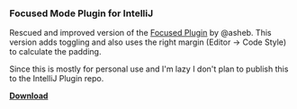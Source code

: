 ### Focused Mode Plugin for IntelliJ

Rescued and improved version of the [Focused Plugin](http://plugins.jetbrains.com/plugin/7206?pr=idea)
by @asheb. This version adds toggling and also uses the right margin (Editor -> Code Style) to calculate
the padding.

Since this is mostly for personal use and I'm lazy I don't plan to publish this to the IntelliJ
Plugin repo.

[**Download**](https://raw.githubusercontent.com/casidiablo/dharma/master/dharma.jar)